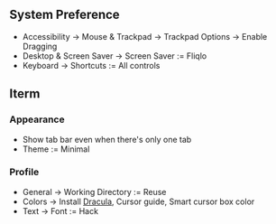 ## System Preference
- Accessibility -> Mouse & Trackpad -> Trackpad Options -> Enable Dragging
- Desktop & Screen Saver -> Screen Saver := Fliqlo
- Keyboard -> Shortcuts := All controls

## Iterm

### Appearance
- Show tab bar even when there's only one tab
- Theme := Minimal

### Profile
- General -> Working Directory := Reuse
- Colors -> Install [Dracula](https://draculatheme.com/iterm/), Cursor guide, Smart cursor box color
- Text -> Font := Hack


